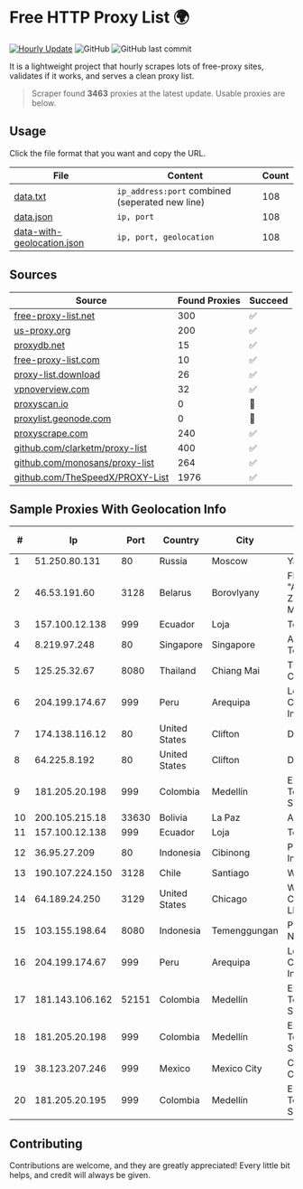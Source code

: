 
# Free HTTP Proxy List 🌍

[![Hourly Update](https://github.com/mertguvencli/http-proxy-list/actions/workflows/main.yml/badge.svg?branch=main)](https://github.com/mertguvencli/http-proxy-list/actions/workflows/main.yml)
![GitHub](https://img.shields.io/github/license/mertguvencli/http-proxy-list)
![GitHub last commit](https://img.shields.io/github/last-commit/mertguvencli/http-proxy-list)

It is a lightweight project that hourly scrapes lots of free-proxy sites, validates if it works, and serves a clean proxy list.


> Scraper found **3463** proxies at the latest update. Usable proxies are below.

## Usage

Click the file format that you want and copy the URL.


|File|Content|Count|
|----|-------|-----|
|[data.txt](https://raw.githubusercontent.com/mertguvencli/http-proxy-list/main/proxy-list/data.txt)|`ip_address:port` combined (seperated new line)|108|
|[data.json](https://raw.githubusercontent.com/mertguvencli/http-proxy-list/main/proxy-list/data.json)|`ip, port`|108|
|[data-with-geolocation.json](https://raw.githubusercontent.com/mertguvencli/http-proxy-list/main/proxy-list/data-with-geolocation.json)|`ip, port, geolocation`|108|

## Sources

|Source|Found Proxies|Succeed|
|------|-------------|-------|
|[free-proxy-list.net](https://free-proxy-list.net)|300|✅|
|[us-proxy.org](https://www.us-proxy.org)|200|✅|
|[proxydb.net](http://proxydb.net)|15|✅|
|[free-proxy-list.com](https://free-proxy-list.com/?page=&port=&type%5B%5D=http&type%5B%5D=https&up_time=0&search=Search)|10|✅|
|[proxy-list.download](https://www.proxy-list.download/HTTP)|26|✅|
|[vpnoverview.com](https://vpnoverview.com/privacy/anonymous-browsing/free-proxy-servers)|32|✅|
|[proxyscan.io](https://www.proxyscan.io)|0|🚫|
|[proxylist.geonode.com](https://proxylist.geonode.com/api/proxy-list?limit=300&page=1&sort_by=lastChecked&sort_type=desc&protocols=http,https)|0|🚫|
|[proxyscrape.com](https://api.proxyscrape.com/v2/?request=displayproxies&protocol=http&timeout=10000&country=all&ssl=all&anonymity=all)|240|✅|
|[github.com/clarketm/proxy-list](https://raw.githubusercontent.com/clarketm/proxy-list/master/proxy-list-raw.txt)|400|✅|
|[github.com/monosans/proxy-list](https://raw.githubusercontent.com/monosans/proxy-list/main/proxies/http.txt)|264|✅|
|[github.com/TheSpeedX/PROXY-List](https://raw.githubusercontent.com/TheSpeedX/PROXY-List/master/http.txt)|1976|✅|


## Sample Proxies With Geolocation Info

|#|Ip|Port|Country|City|Internet Service Provider|
|-|--|----|-------|----|-------------------------|
|1|51.250.80.131|80|Russia|Moscow|Yandex.Cloud LLC|
|2|46.53.191.60|3128|Belarus|Borovlyany|FE "ALTERNATIVNAYA ZIFROVAYA SET" Minsk|
|3|157.100.12.138|999|Ecuador|Loja|Telconet S.A|
|4|8.219.97.248|80|Singapore|Singapore|Alibaba (US) Technology Co., Ltd.|
|5|125.25.32.67|8080|Thailand|Chiang Mai|TOT Public Company Limited|
|6|204.199.174.67|999|Peru|Arequipa|Level 3 Communications, Inc.|
|7|174.138.116.12|80|United States|Clifton|DigitalOcean, LLC|
|8|64.225.8.192|80|United States|Clifton|DigitalOcean, LLC|
|9|181.205.20.198|999|Colombia|Medellín|EPM Telecomunicaciones S.A. E.S.P.|
|10|200.105.215.18|33630|Bolivia|La Paz|AXS Bolivia S. A.|
|11|157.100.12.138|999|Ecuador|Loja|Telconet S.A|
|12|36.95.27.209|80|Indonesia|Cibinong|PT. Telekomunikasi Indonesia|
|13|190.107.224.150|3128|Chile|Santiago|WOM S.A.|
|14|64.189.24.250|3129|United States|Chicago|WhiteSky Communications, LLC.|
|15|103.155.198.64|8080|Indonesia|Temenggungan|PT Lintas Jaringan Nusantara|
|16|204.199.174.67|999|Peru|Arequipa|Level 3 Communications, Inc.|
|17|181.143.106.162|52151|Colombia|Medellín|EPM Telecomunicaciones S.A. E.S.P.|
|18|181.205.20.198|999|Colombia|Medellín|EPM Telecomunicaciones S.A. E.S.P.|
|19|38.123.207.246|999|Mexico|Mexico City|Cogent Communications|
|20|181.205.20.195|999|Colombia|Medellín|EPM Telecomunicaciones S.A. E.S.P.|



## Contributing

Contributions are welcome, and they are greatly appreciated! Every
little bit helps, and credit will always be given.

